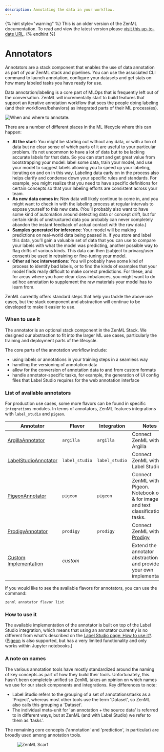 ```yaml
---
description: Annotating the data in your workflow.
---
```


{% hint style="warning" %}
This is an older version of the ZenML documentation. To read and view the latest version please [visit this up-to-date URL](https://docs.zenml.io).
{% endhint %}


# Annotators

Annotators are a stack component that enables the use of data annotation as part of your ZenML stack and pipelines. You
can use the associated CLI command to launch annotation, configure your datasets and get stats on how many labeled tasks
you have ready for use.

Data annotation/labeling is a core part of MLOps that is frequently left out of the conversation. ZenML will
incrementally start to build features that support an iterative annotation workflow that sees the people doing
labeling (and their workflows/behaviors) as integrated parts of their ML process(es).

![When and where to annotate.](../../.gitbook/assets/annotation-when-where.png)

There are a number of different places in the ML lifecycle where this can happen:

* **At the start**: You might be starting out without any data, or with a ton of data but no clear sense of which parts
  of it are useful to your particular problem. It’s not uncommon to have a lot of data but to be lacking accurate labels
  for that data. So you can start and get great value from bootstrapping your model: label some data, train your model,
  and use your model to suggest labels allowing you to speed up your labeling, iterating on and on in this way. Labeling
  data early on in the process also helps clarify and condense down your specific rules and standards. For example, you
  might realize that you need to have specific definitions for certain concepts so that your labeling efforts are
  consistent across your team.
* **As new data comes in**: New data will likely continue to come in, and you might want to check in with the labeling
  process at regular intervals to expose yourself to this new data. (You’ll probably also want to have some kind of
  automation around detecting data or concept drift, but for certain kinds of unstructured data you probably can never
  completely abandon the instant feedback of actual contact with the raw data.)
* **Samples generated for inference**: Your model will be making predictions on real-world data being passed in. If you
  store and label this data, you’ll gain a valuable set of data that you can use to compare your labels with what the
  model was predicting, another possible way to flag drifts of various kinds. This data can then (subject to
  privacy/user consent) be used in retraining or fine-tuning your model.
* **Other ad hoc interventions**: You will probably have some kind of process to identify bad labels, or to find the
  kinds of examples that your model finds really difficult to make correct predictions. For these, and for areas where
  you have clear class imbalances, you might want to do ad hoc annotation to supplement the raw materials your model has
  to learn from.

ZenML currently offers standard steps that help you tackle the above use cases, but the stack component and abstraction
will continue to be developed to make it easier to use.

### When to use it

The annotator is an optional stack component in the ZenML Stack. We designed our abstraction to fit into the larger ML
use cases, particularly the training and deployment parts of the lifecycle.

The core parts of the annotation workflow include:

* using labels or annotations in your training steps in a seamless way
* handling the versioning of annotation data
* allow for the conversion of annotation data to and from custom formats
* handle annotator-specific tasks, for example, the generation of UI config files that Label Studio requires for the web
  annotation interface

### List of available annotators

For production use cases, some more flavors can be found in specific `integrations` modules. In terms of annotators,
ZenML features integrations with `label_studio` and `pigeon`.

| Annotator                               | Flavor         | Integration    | Notes                                                                |
|-----------------------------------------|----------------|----------------|----------------------------------------------------------------------|
| [ArgillaAnnotator](argilla.md)           | `argilla`       | `argilla`       | Connect ZenML with Argilla                                             |
| [LabelStudioAnnotator](label-studio.md) | `label_studio` | `label_studio` | Connect ZenML with Label Studio                                      |
| [PigeonAnnotator](pigeon.md) | `pigeon` | `pigeon` | Connect ZenML with Pigeon. Notebook only & for image and text classification tasks.      |
| [ProdigyAnnotator](prodigy.md)           | `prodigy`       | `prodigy`       | Connect ZenML with [Prodigy](https://prodi.gy/)                                             |
| [Custom Implementation](custom.md)      | _custom_       |                | Extend the annotator abstraction and provide your own implementation |

If you would like to see the available flavors for annotators, you can use the command:

```shell
zenml annotator flavor list
```

### How to use it

The available implementation of the annotator is built on top of the Label
Studio integration, which means that using an annotator currently is no
different from what's described on the [Label Studio page: How to use
it?](label-studio.md#how-do-you-use-it). ([Pigeon](pigeon.md) is also supported, but has a
very limited functionality and only works within Jupyter notebooks.)

### A note on names

The various annotation tools have mostly standardized around the naming of key concepts as part of how they build their
tools. Unfortunately, this hasn't been completely unified so ZenML takes an opinion on which names we use for our stack
components and integrations. Key differences to note:

* Label Studio refers to the grouping of a set of annotations/tasks as a 'Project', whereas most other tools use the
  term 'Dataset', so ZenML also calls this grouping a 'Dataset'.
* The individual meta-unit for 'an annotation + the source data' is referred to in different ways, but at ZenML (and
  with Label Studio) we refer to them as 'tasks'.

The remaining core concepts ('annotation' and 'prediction', in particular) are broadly used among annotation tools.

<!-- For scarf -->
<figure><img alt="ZenML Scarf" referrerpolicy="no-referrer-when-downgrade" src="https://static.scarf.sh/a.png?x-pxid=f0b4f458-0a54-4fcd-aa95-d5ee424815bc" /></figure>
